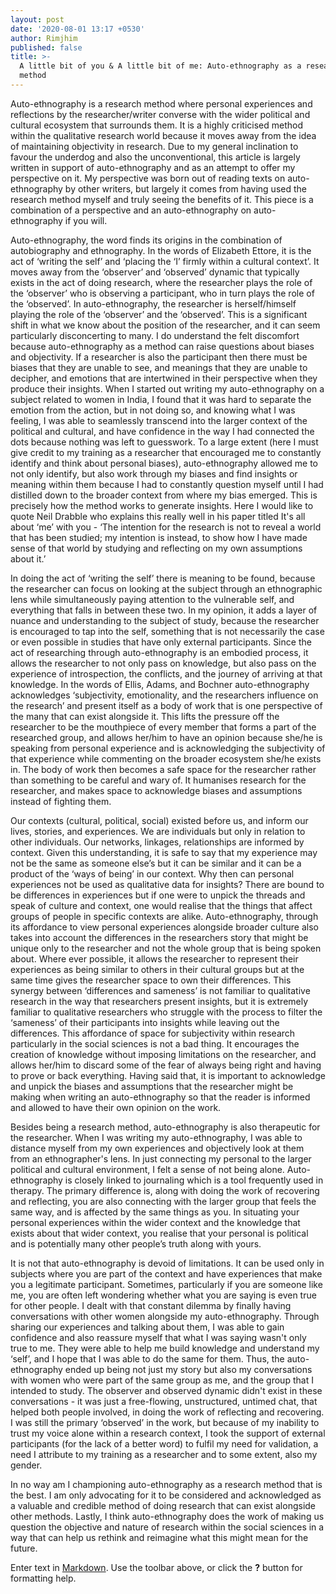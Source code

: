 ```yaml
---
layout: post
date: '2020-08-01 13:17 +0530'
author: Rimjhim
published: false
title: >-
  A little bit of you & A little bit of me: Auto-ethnography as a research
  method
---
```

Auto-ethnography is a research method where personal experiences and reflections by the researcher/writer converse with the wider political and cultural ecosystem that surrounds them. It is a highly criticised method within the qualitative research world because it moves away from the idea of maintaining objectivity in research. Due to my general inclination to favour the underdog and also the unconventional, this article is largely written in support of auto-ethnography and as an attempt to offer my perspective on it. My perspective was born out of reading texts on auto-ethnography by other writers, but largely it comes from having used the research method myself and truly seeing the benefits of it. This piece is a combination of a perspective and an auto-ethnography on auto-ethnography if you will. 

Auto-ethnography, the word finds its origins in the combination of autobiography and ethnography. In the words of Elizabeth Ettore, it is the act of ‘writing the self’ and ‘placing the ‘I’ firmly within a cultural context’. It moves away from the ‘observer’ and ‘observed’ dynamic that typically exists in the act of doing research, where the researcher plays the role of the ‘observer’ who is observing a participant, who in turn plays the role of the ‘observed’. In auto-ethnography, the researcher is herself/himself playing the role of the ‘observer’ and the ‘observed’. This is a significant shift in what we know about the position of the researcher, and it can seem particularly disconcerting to many. I do understand the felt discomfort because auto-ethnography as a method can raise questions about biases and objectivity. If a researcher is also the participant then there must be biases that they are unable to see, and meanings that they are unable to decipher, and emotions that are intertwined in their perspective when they produce their insights. When I started out writing my auto-ethnography on a subject related to women in India, I found that it was hard to separate the emotion from the action, but in not doing so, and knowing what I was feeling, I was able to seamlessly transcend into the larger context of the political and cultural, and have confidence in the way I had connected the dots because nothing was left to guesswork. To a large extent (here I must give credit to my training as a researcher that encouraged me to constantly identify and think about personal biases), auto-ethnography allowed me to not only identify, but also work through my biases and find insights or meaning within them because I had to constantly question myself until I had distilled down to the broader context from where my bias emerged. This is precisely how the method works to generate insights. Here I would like to quote Neil Drabble who explains this really well in his paper titled It's all about ‘me’ with you - ‘The intention for the research is not to reveal a world that has been studied; my intention is instead, to show how I have made sense of that world by studying and reflecting on my own assumptions about it.’ 

In doing the act of ‘writing the self’ there is meaning to be found, because the researcher can focus on looking at the subject through an ethnographic lens while simultaneously paying attention to the vulnerable self, and everything that falls in between these two. In my opinion, it adds a layer of nuance and understanding to the subject of study, because the researcher is encouraged to tap into the self, something that is not necessarily the case or even possible in studies that have only external participants. Since the act of researching through auto-ethnography is an embodied process, it allows the researcher to not only pass on knowledge, but also pass on the experience of introspection, the conflicts, and the journey of arriving at that knowledge. In the words of Ellis, Adams, and Bochner auto-ethnography acknowledges ‘subjectivity, emotionality, and the researchers influence on the research’ and present itself as a body of work that is one perspective of the many that can exist alongside it. This lifts the pressure off the researcher to be the mouthpiece of every member that forms a part of the researched group, and allows her/him to have an opinion because she/he is speaking from personal experience and is acknowledging the subjectivity of that experience while commenting on the broader ecosystem she/he exists in. The body of work then becomes a safe space for the researcher rather than something to be careful and wary of. It humanises research for the researcher, and makes space to acknowledge biases and assumptions instead of fighting them.

Our contexts (cultural, political, social) existed before us, and inform our lives, stories, and experiences. We are individuals but only in relation to other individuals. Our networks, linkages, relationships are informed by context. Given this understanding, it is safe to say that my experience may not be the same as someone else’s but it can be similar and it can be a product of the ‘ways of being’ in our context. Why then can personal experiences not be used as qualitative data for insights? There are bound to be differences in experiences but if one were to unpick the threads and speak of culture and context, one would realise that the things that affect groups of people in specific contexts are alike. Auto-ethnography, through its affordance to view personal experiences alongside broader culture also takes into account the differences in the researchers story that might be unique only to the researcher and not the whole group that is being spoken about. Where ever possible, it allows the researcher to represent their experiences as being similar to others in their cultural groups but at the same time gives the researcher space to own their differences. This synergy between ‘differences and sameness’ is not familiar to qualitative research in the way that researchers present insights, but it is extremely familiar to qualitative researchers who struggle with the process to filter the ‘sameness’ of their participants into insights while leaving out the differences. This affordance of space for subjectivity within research particularly in the social sciences is not a bad thing. It encourages the creation of knowledge without imposing limitations on the researcher, and allows her/him to discard some of the fear of always being right and having to prove or back everything. Having said that, it is important to acknowledge and unpick the biases and assumptions that the researcher might be making when writing an auto-ethnography so that the reader is informed and allowed to have their own opinion on the work. 

Besides being a research method, auto-ethnography is also therapeutic for the researcher. When I was writing my auto-ethnography, I was able to distance myself from my own experiences and objectively look at them from an ethnographer's lens. In just connecting my personal to the larger political and cultural environment, I felt a sense of not being alone. Auto-ethnography is closely linked to journaling which is a tool frequently used in therapy. The primary difference is, along with doing the work of recovering and reflecting, you are also connecting with the larger group that feels the same way, and is affected by the same things as you. In situating your personal experiences within the wider context and the knowledge that exists about that wider context, you realise that your personal is political and is potentially many other people’s truth along with yours. 

It is not that auto-ethnography is devoid of limitations. It can be used only in subjects where you are part of the context and have experiences that make you a legitimate participant. Sometimes, particularly if you are someone like me, you are often left wondering whether what you are saying is even true for other people. I dealt with that constant dilemma by finally having conversations with other women alongside my auto-ethnography. Through sharing our experiences and talking about them, I was able to gain confidence and also reassure myself that what I was saying wasn't only true to me. They were able to help me build knowledge and understand my ‘self’, and I hope that I was able to do the same for them. Thus, the auto-ethnography ended up being not just my story but also my conversations with women who were part of the same group as me, and the group that I intended to study. The observer and observed dynamic didn't exist in these conversations - it was just a free-flowing, unstructured, untimed chat, that helped both people involved, in doing the work of reflecting and recovering. I was still the primary ‘observed’ in the work, but because of my inability to trust my voice alone within a research context, I took the support of external participants (for the lack of a better word) to fulfil my need for validation, a need I attribute to my training as a researcher and to some extent, also my gender. 

In no way am I championing auto-ethnography as a research method that is the best. I am only advocating for it to be considered and acknowledged as a valuable and credible method of doing research that can exist alongside other methods. Lastly, I think auto-ethnography does the work of making us question the objective and nature of research within the social sciences in a way that can help us rethink and reimagine what this might mean for the future. 

Enter text in [Markdown](http://daringfireball.net/projects/markdown/). Use the toolbar above, or click the **?** button for formatting help.
